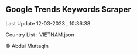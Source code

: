 

## Google Trends Keywords Scraper 
 
Last Update 12-03-2023 , 10:36:38

Country List :
VIETNAM.json



© Abdul Muttaqin 
